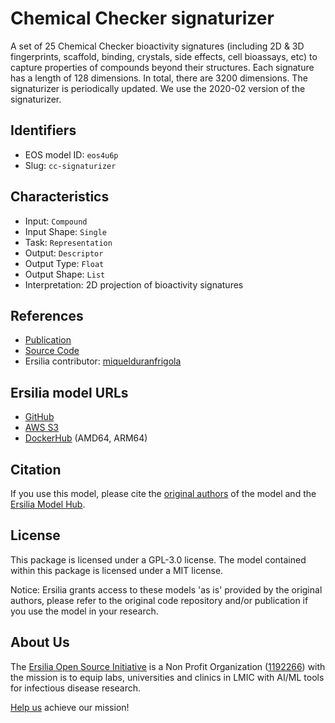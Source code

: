 # Chemical Checker signaturizer

A set of 25 Chemical Checker bioactivity signatures (including 2D & 3D fingerprints, scaffold, binding, crystals, side effects, cell bioassays, etc) to capture properties of compounds beyond their structures. Each signature has a length of 128 dimensions. In total, there are 3200 dimensions. The signaturizer is periodically updated. We use the 2020-02 version of the signaturizer.

## Identifiers

* EOS model ID: `eos4u6p`
* Slug: `cc-signaturizer`

## Characteristics

* Input: `Compound`
* Input Shape: `Single`
* Task: `Representation`
* Output: `Descriptor`
* Output Type: `Float`
* Output Shape: `List`
* Interpretation: 2D projection of bioactivity signatures

## References

* [Publication](https://www.nature.com/articles/s41467-021-24150-4)
* [Source Code](http://gitlabsbnb.irbbarcelona.org/packages/signaturizer)
* Ersilia contributor: [miquelduranfrigola](https://github.com/miquelduranfrigola)

## Ersilia model URLs
* [GitHub](https://github.com/ersilia-os/eos4u6p)
* [AWS S3](https://ersilia-models-zipped.s3.eu-central-1.amazonaws.com/eos4u6p.zip)
* [DockerHub](https://hub.docker.com/r/ersiliaos/eos4u6p) (AMD64, ARM64)

## Citation

If you use this model, please cite the [original authors](https://www.nature.com/articles/s41467-021-24150-4) of the model and the [Ersilia Model Hub](https://github.com/ersilia-os/ersilia/blob/master/CITATION.cff).

## License

This package is licensed under a GPL-3.0 license. The model contained within this package is licensed under a MIT license.

Notice: Ersilia grants access to these models 'as is' provided by the original authors, please refer to the original code repository and/or publication if you use the model in your research.

## About Us

The [Ersilia Open Source Initiative](https://ersilia.io) is a Non Profit Organization ([1192266](https://register-of-charities.charitycommission.gov.uk/charity-search/-/charity-details/5170657/full-print)) with the mission is to equip labs, universities and clinics in LMIC with AI/ML tools for infectious disease research.

[Help us](https://www.ersilia.io/donate) achieve our mission!